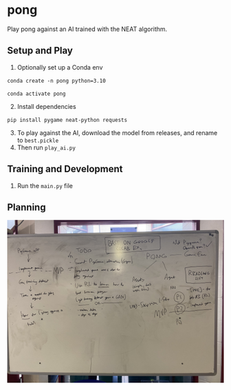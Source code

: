 # pong
Play pong against an AI trained with the NEAT algorithm.

## Setup and Play
1. Optionally set up a Conda env
```
conda create -n pong python=3.10
```
```
conda activate pong
```
2. Install dependencies
```
pip install pygame neat-python requests
```
3. To play against the AI, download the model from releases, and rename to `best.pickle`
4. Then run `play_ai.py`

## Training and Development
1. Run the `main.py` file

## Planning
![Whiteboard image of plan](https://raw.githubusercontent.com/jacobhq/pong/main/media/pong_wb_1.jpg)